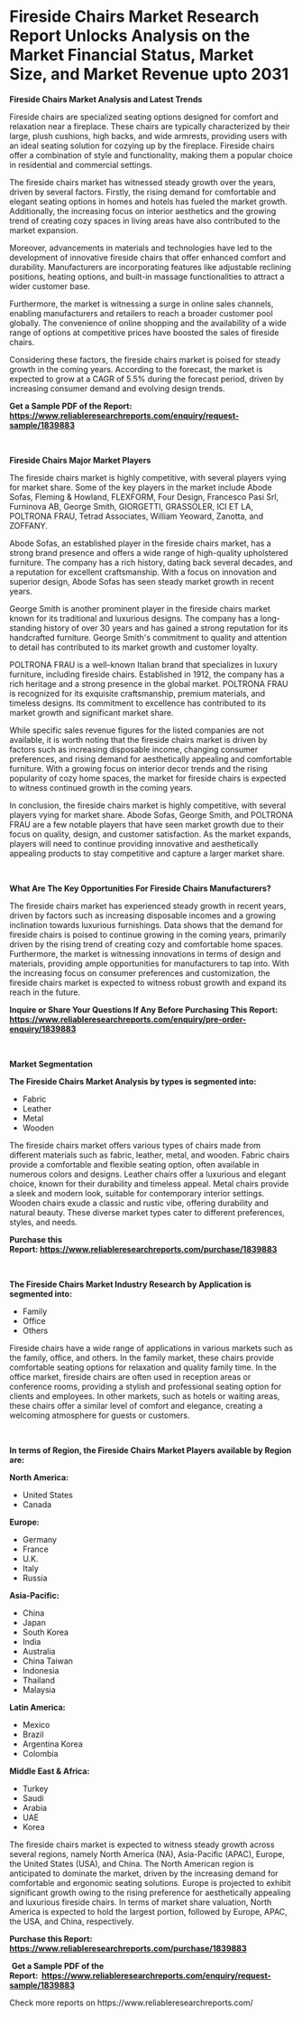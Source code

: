 <p><h1>Fireside Chairs Market Research Report Unlocks Analysis on the Market Financial Status, Market Size, and Market Revenue upto 2031</h1></p><p><strong>Fireside Chairs Market Analysis and Latest Trends</strong></p>
<p><p>Fireside chairs are specialized seating options designed for comfort and relaxation near a fireplace. These chairs are typically characterized by their large, plush cushions, high backs, and wide armrests, providing users with an ideal seating solution for cozying up by the fireplace. Fireside chairs offer a combination of style and functionality, making them a popular choice in residential and commercial settings.</p><p>The fireside chairs market has witnessed steady growth over the years, driven by several factors. Firstly, the rising demand for comfortable and elegant seating options in homes and hotels has fueled the market growth. Additionally, the increasing focus on interior aesthetics and the growing trend of creating cozy spaces in living areas have also contributed to the market expansion.</p><p>Moreover, advancements in materials and technologies have led to the development of innovative fireside chairs that offer enhanced comfort and durability. Manufacturers are incorporating features like adjustable reclining positions, heating options, and built-in massage functionalities to attract a wider customer base.</p><p>Furthermore, the market is witnessing a surge in online sales channels, enabling manufacturers and retailers to reach a broader customer pool globally. The convenience of online shopping and the availability of a wide range of options at competitive prices have boosted the sales of fireside chairs.</p><p>Considering these factors, the fireside chairs market is poised for steady growth in the coming years. According to the forecast, the market is expected to grow at a CAGR of 5.5% during the forecast period, driven by increasing consumer demand and evolving design trends.</p></p>
<p><strong>Get a Sample PDF of the Report:&nbsp; <a href="https://www.reliableresearchreports.com/enquiry/request-sample/1839883">https://www.reliableresearchreports.com/enquiry/request-sample/1839883</a></strong></p>
<p>&nbsp;</p>
<p><strong>Fireside Chairs Major Market Players</strong></p>
<p><p>The fireside chairs market is highly competitive, with several players vying for market share. Some of the key players in the market include Abode Sofas, Fleming & Howland, FLEXFORM, Four Design, Francesco Pasi Srl, Furninova AB, George Smith, GIORGETTI, GRASSOLER, ICI ET LA, POLTRONA FRAU, Tetrad Associates, William Yeoward, Zanotta, and ZOFFANY.</p><p>Abode Sofas, an established player in the fireside chairs market, has a strong brand presence and offers a wide range of high-quality upholstered furniture. The company has a rich history, dating back several decades, and a reputation for excellent craftsmanship. With a focus on innovation and superior design, Abode Sofas has seen steady market growth in recent years.</p><p>George Smith is another prominent player in the fireside chairs market known for its traditional and luxurious designs. The company has a long-standing history of over 30 years and has gained a strong reputation for its handcrafted furniture. George Smith's commitment to quality and attention to detail has contributed to its market growth and customer loyalty.</p><p>POLTRONA FRAU is a well-known Italian brand that specializes in luxury furniture, including fireside chairs. Established in 1912, the company has a rich heritage and a strong presence in the global market. POLTRONA FRAU is recognized for its exquisite craftsmanship, premium materials, and timeless designs. Its commitment to excellence has contributed to its market growth and significant market share.</p><p>While specific sales revenue figures for the listed companies are not available, it is worth noting that the fireside chairs market is driven by factors such as increasing disposable income, changing consumer preferences, and rising demand for aesthetically appealing and comfortable furniture. With a growing focus on interior decor trends and the rising popularity of cozy home spaces, the market for fireside chairs is expected to witness continued growth in the coming years.</p><p>In conclusion, the fireside chairs market is highly competitive, with several players vying for market share. Abode Sofas, George Smith, and POLTRONA FRAU are a few notable players that have seen market growth due to their focus on quality, design, and customer satisfaction. As the market expands, players will need to continue providing innovative and aesthetically appealing products to stay competitive and capture a larger market share.</p></p>
<p>&nbsp;</p>
<p><strong>What Are The Key Opportunities For Fireside Chairs Manufacturers?</strong></p>
<p><p>The fireside chairs market has experienced steady growth in recent years, driven by factors such as increasing disposable incomes and a growing inclination towards luxurious furnishings. Data shows that the demand for fireside chairs is poised to continue growing in the coming years, primarily driven by the rising trend of creating cozy and comfortable home spaces. Furthermore, the market is witnessing innovations in terms of design and materials, providing ample opportunities for manufacturers to tap into. With the increasing focus on consumer preferences and customization, the fireside chairs market is expected to witness robust growth and expand its reach in the future.</p></p>
<p><strong>Inquire or Share Your Questions If Any Before Purchasing This Report: <a href="https://www.reliableresearchreports.com/enquiry/pre-order-enquiry/1839883">https://www.reliableresearchreports.com/enquiry/pre-order-enquiry/1839883</a></strong></p>
<p>&nbsp;</p>
<p><strong>Market Segmentation</strong></p>
<p><strong>The Fireside Chairs Market Analysis by types is segmented into:</strong></p>
<p><ul><li>Fabric</li><li>Leather</li><li>Metal</li><li>Wooden</li></ul></p>
<p><p>The fireside chairs market offers various types of chairs made from different materials such as fabric, leather, metal, and wooden. Fabric chairs provide a comfortable and flexible seating option, often available in numerous colors and designs. Leather chairs offer a luxurious and elegant choice, known for their durability and timeless appeal. Metal chairs provide a sleek and modern look, suitable for contemporary interior settings. Wooden chairs exude a classic and rustic vibe, offering durability and natural beauty. These diverse market types cater to different preferences, styles, and needs.</p></p>
<p><strong>Purchase this Report:&nbsp;<a href="https://www.reliableresearchreports.com/purchase/1839883">https://www.reliableresearchreports.com/purchase/1839883</a></strong></p>
<p>&nbsp;</p>
<p><strong>The Fireside Chairs Market Industry Research by Application is segmented into:</strong></p>
<p><ul><li>Family</li><li>Office</li><li>Others</li></ul></p>
<p><p>Fireside chairs have a wide range of applications in various markets such as the family, office, and others. In the family market, these chairs provide comfortable seating options for relaxation and quality family time. In the office market, fireside chairs are often used in reception areas or conference rooms, providing a stylish and professional seating option for clients and employees. In other markets, such as hotels or waiting areas, these chairs offer a similar level of comfort and elegance, creating a welcoming atmosphere for guests or customers.</p></p>
<p>&nbsp;</p>
<p><strong>In terms of Region, the Fireside Chairs Market Players available by Region are:</strong></p>
<p>
    <p> <strong> North America: </strong>
        <ul>
            <li>United States</li>
            <li>Canada</li>
        </ul>
        </p> 
    <p> <strong> Europe: </strong>
        <ul>
            <li>Germany</li>
            <li>France</li>
            <li>U.K.</li>
            <li>Italy</li>
            <li>Russia</li>
        </ul>
        </p> 
    <p> <strong> Asia-Pacific: </strong>
        <ul>
            <li>China</li>
            <li>Japan</li>
            <li>South Korea</li>
            <li>India</li>
            <li>Australia</li>
            <li>China Taiwan</li>
            <li>Indonesia</li>
            <li>Thailand</li>
            <li>Malaysia</li>
        </ul>
        </p> 
    <p> <strong> Latin America: </strong>
        <ul>
            <li>Mexico</li>
            <li>Brazil</li>
            <li>Argentina Korea</li>
            <li>Colombia</li>
        </ul>
        </p> 
    <p> <strong> Middle East & Africa: </strong>
        <ul>
            <li>Turkey</li>
            <li>Saudi</li>
            <li>Arabia</li>
            <li>UAE</li>
            <li>Korea</li>
        </ul>
    </p>
    </p>
<p><p>The fireside chairs market is expected to witness steady growth across several regions, namely North America (NA), Asia-Pacific (APAC), Europe, the United States (USA), and China. The North American region is anticipated to dominate the market, driven by the increasing demand for comfortable and ergonomic seating solutions. Europe is projected to exhibit significant growth owing to the rising preference for aesthetically appealing and luxurious fireside chairs. In terms of market share valuation, North America is expected to hold the largest portion, followed by Europe, APAC, the USA, and China, respectively.</p></p>
<p><strong>Purchase this Report: <a href="https://www.reliableresearchreports.com/purchase/1839883">https://www.reliableresearchreports.com/purchase/1839883</a></strong></p>
<p>&nbsp;<strong>Get a Sample PDF of the Report:&nbsp;&nbsp;<a href="https://www.reliableresearchreports.com/enquiry/request-sample/1839883">https://www.reliableresearchreports.com/enquiry/request-sample/1839883</a></strong></p>
<p><strong></strong></p>
<p>Check more reports on https://www.reliableresearchreports.com/</p>